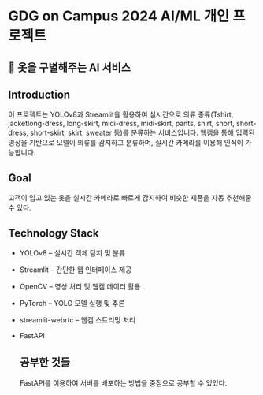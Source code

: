 # GDG on Campus 2024 AI/ML 개인 프로젝트

## 👕 옷을 구별해주는 AI 서비스

## Introduction
이 프로젝트는 YOLOv8과 Streamlit을 활용하여 실시간으로 의류 종류(Tshirt, jacketlong-dress, long-skirt, midi-dress, midi-skirt, pants, shirt, short, short-dress, short-skirt, skirt, sweater 등)를 분류하는 서비스입니다. 
웹캠을 통해 입력된 영상을 기반으로 모델이 의류를 감지하고 분류하며, 실시간 카메라를 이용해 인식이 가능합니다.

## Goal
고객이 입고 있는 옷을 실시간 카메라로 빠르게 감지하여 비슷한 제품을 자동 추천해줄 수 있다. 

## Technology Stack
- YOLOv8 – 실시간 객체 탐지 및 분류
- Streamlit – 간단한 웹 인터페이스 제공
- OpenCV – 영상 처리 및 웹캠 데이터 활용
- PyTorch – YOLO 모델 실행 및 추론
- streamlit-webrtc – 웹캠 스트리밍 처리
- FastAPI

  ## 공부한 것들
  FastAPI를 이용하여 서버를 배포하는 방법을 중점으로 공부할 수 있었다. 
